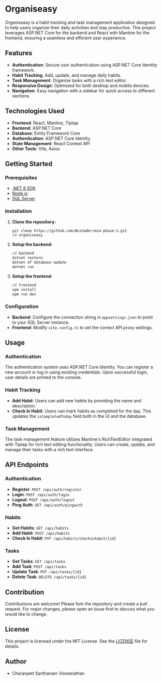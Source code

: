 # Organiseasy

Organiseasy is a habit tracking and task management application designed to help users organize their daily activities and stay productive. This project leverages ASP.NET Core for the backend and React with Mantine for the frontend, ensuring a seamless and efficient user experience.

## Features

- **Authentication**: Secure user authentication using ASP.NET Core Identity framework.
- **Habit Tracking**: Add, update, and manage daily habits.
- **Task Management**: Organize tasks with a rich text editor.
- **Responsive Design**: Optimized for both desktop and mobile devices.
- **Navigation**: Easy navigation with a sidebar for quick access to different sections.

## Technologies Used

- **Frontend**: React, Mantine, Tiptap
- **Backend**: ASP.NET Core
- **Database**: Entity Framework Core
- **Authentication**: ASP.NET Core Identity
- **State Management**: React Context API
- **Other Tools**: Vite, Axios

## Getting Started

### Prerequisites

- [.NET 8 SDK](https://dotnet.microsoft.com/download/dotnet/8.0)
- [Node.js](https://nodejs.org/)
- [SQL Server](https://www.microsoft.com/en-us/sql-server/sql-server-downloads)

### Installation

1. **Clone the repository:**
    ```bash
    git clone https://github.com/WizVader/msa-phase-2.git
    cd organiseasy
    ```

2. **Setup the backend:**
    ```bash
    cd backend
    dotnet restore
    dotnet ef database update
    dotnet run
    ```

3. **Setup the frontend:**
    ```bash
    cd frontend
    npm install
    npm run dev
    ```

### Configuration

- **Backend**: Configure the connection string in `appsettings.json` to point to your SQL Server instance.
- **Frontend**: Modify `vite.config.ts` to set the correct API proxy settings.

## Usage

### Authentication

The authentication system uses ASP.NET Core Identity. You can register a new account or log in using existing credentials. Upon successful login, user details are printed to the console.

### Habit Tracking

- **Add Habit**: Users can add new habits by providing the name and description.
- **Check In Habit**: Users can mark habits as completed for the day. This updates the `isCompletedToday` field both in the UI and the database.

### Task Management

The task management feature utilizes Mantine's RichTextEditor integrated with Tiptap for rich text editing functionality. Users can create, update, and manage their tasks with a rich text interface.

## API Endpoints

### Authentication

- **Register**: `POST /api/auth/register`
- **Login**: `POST /api/auth/login`
- **Logout**: `POST /api/auth/logout`
- **Ping Auth**: `GET /api/auth/pingauth`

### Habits

- **Get Habits**: `GET /api/habits`
- **Add Habit**: `POST /api/habits`
- **Check In Habit**: `PUT /api/habits/checkinhabit/{id}`

### Tasks

- **Get Tasks**: `GET /api/tasks`
- **Add Task**: `POST /api/tasks`
- **Update Task**: `PUT /api/tasks/{id}`
- **Delete Task**: `DELETE /api/tasks/{id}`

## Contribution

Contributions are welcome! Please fork the repository and create a pull request. For major changes, please open an issue first to discuss what you would like to change.

## License

This project is licensed under the MIT License. See the [LICENSE](LICENSE) file for details.

## Author

- Charanjeet Santhanam Viswanathan
